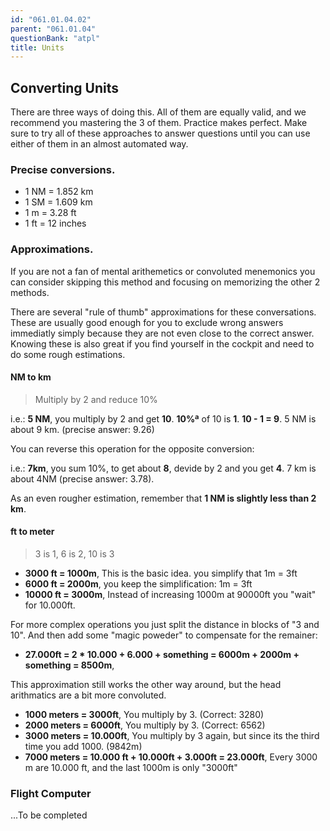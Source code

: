 ```yaml
---
id: "061.01.04.02"
parent: "061.01.04"
questionBank: "atpl"
title: Units
---
```


## Converting Units

There are three ways of doing this. All of them are equally valid, and we
recommend you mastering the 3 of them. Practice makes perfect. Make sure to try
all of these approaches to answer questions until you can use either of them in
an almost automated way.

### Precise conversions.

- 1 NM = 1.852 km
- 1 SM = 1.609 km
- 1 m = 3.28 ft
- 1 ft = 12 inches

### Approximations.

If you are not a fan of mental arithemetics or convoluted menemonics you can
consider skipping this method and focusing on memorizing the other 2 methods.

There are several "rule of thumb" approximations for these conversations. These
are usually good enough for you to exclude wrong answers immediatly simply
because they are not even close to the correct answer. Knowing these is also
great if you find yourself in the cockpit and need to do some rough estimations.

#### NM to km

> Multiply by 2 and reduce 10%

i.e.: **5 NM**, you multiply by 2 and get **10**. **10%ª** of 10 is **1**.
**10 - 1 = 9**. 5 NM is about 9 km. (precise answer: 9.26)

You can reverse this operation for the opposite conversion:

i.e.: **7km**, you sum 10%, to get about **8**, devide by 2 and you get **4**. 7
km is about 4NM (precise answer: 3.78).

As an even rougher estimation, remember that **1 NM is slightly less than 2
km**.

#### ft to meter

> 3 is 1, 6 is 2, 10 is 3

- **3000 ft = 1000m**, This is the basic idea. you simplify that 1m = 3ft
- **6000 ft = 2000m**, you keep the simplification: 1m = 3ft
- **10000 ft = 3000m**, Instead of increasing 1000m at 90000ft you "wait" for
  10.000ft.

For more complex operations you just split the distance in blocks of "3 and 10".
And then add some "magic poweder" to compensate for the remainer:

- **27.000ft = 2 \* 10.000 + 6.000 + something = 6000m + 2000m + something =
  8500m**,

This approximation still works the other way around, but the head arithmatics
are a bit more convoluted.

- **1000 meters = 3000ft**, You multiply by 3. (Correct: 3280)
- **2000 meters = 6000ft**, You multiply by 3. (Correct: 6562)
- **3000 meters = 10.000ft**, You multiply by 3 again, but since its the third
  time you add 1000. (9842m)
- **7000 meters = 10.000 ft + 10.000ft + 3.000ft = 23.000ft**, Every 3000 m are
  10.000 ft, and the last 1000m is only "3000ft"

### Flight Computer

...To be completed
